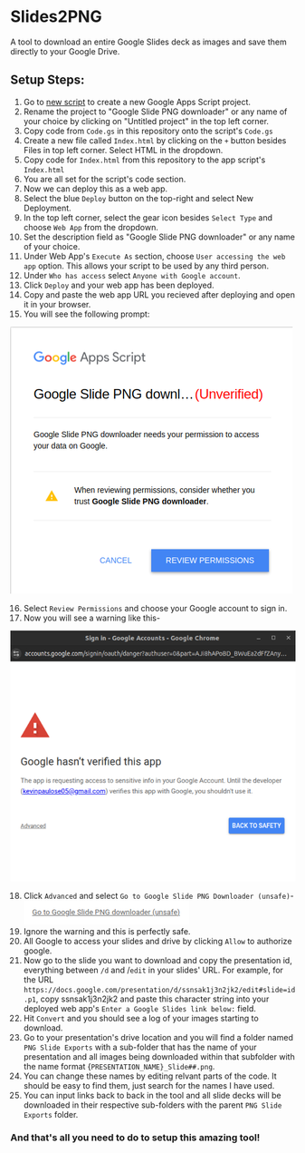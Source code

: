 # Slides2PNG

A tool to download an entire Google Slides deck as images and save them directly to your Google Drive.

## Setup Steps:

1. Go to [new script](https://script.new/) to create a new Google Apps Script project.
2. Rename the project to "Google Slide PNG downloader" or any name of your choice by clicking on "Untitled project" in the top left corner.
3. Copy code from `Code.gs` in this repository onto the script's `Code.gs`
4. Create a new file called `Index.html` by clicking on the `+` button besides Files in top left corner. Select HTML in the dropdown.
5. Copy code for `Index.html` from this repository to the app script's `Index.html`
6. You are all set for the script's code section.
7. Now we can deploy this as a web app.
8. Select the blue `Deploy` button on the top-right and select New Deployment.
9. In the top left corner, select the gear icon besides `Select Type` and choose `Web App` from the dropdown.
10. Set the description field as "Google Slide PNG downloader" or any name of your choice.
11. Under Web App's `Execute As` section, choose `User accessing the web app` option. This allows your script to be used by any third person.
12. Under `Who has access` select `Anyone with Google account`.
13. Click `Deploy` and your web app has been deployed.
14. Copy and paste the web app URL you recieved after deploying and open it in your browser.
15. You will see the following prompt:

![alt text](images/image.png)

16. Select `Review Permissions` and choose your Google account to sign in.
17. Now you will see a warning like this-

![alt text](images/screenshot1)

18. Click `Advanced` and select `Go to Google Slide PNG Downloader (unsafe)`-
    ![alt text](images/image-1.png)
19. Ignore the warning and this is perfectly safe.
20. All Google to access your slides and drive by clicking `Allow` to authorize google.
21. Now go to the slide you want to download and copy the presentation id, everything between `/d` and /`edit` in your slides' URL. For example, for the URL `https://docs.google.com/presentation/d/ssnsak1j3n2jk2/edit#slide=id.p1`, copy ssnsak1j3n2jk2 and paste this character string into your deployed web app's `Enter a Google Slides link below:` field.
22. Hit `Convert` and you should see a log of your images starting to download.
23. Go to your presentation's drive location and you will find a folder named `PNG Slide Exports` with a sub-folder that has the name of your presentation and all images being downloaded within that subfolder with the name format {`PRESENTATION_NAME}_Slide##.png`.
24. You can change these names by editing relvant parts of the code. It should be easy to find them, just search for the names I have used.
25. You can input links back to back in the tool and all slide decks will be downloaded in their respective sub-folders with the parent `PNG Slide Exports` folder.

### And that's all you need to do to setup this amazing tool!
